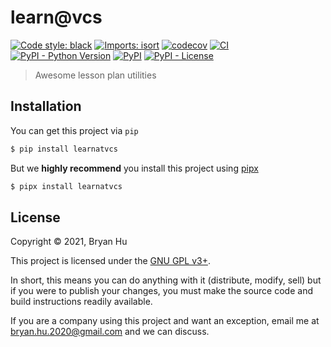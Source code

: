 # learn@vcs

[![Code style: black](https://img.shields.io/badge/code%20style-black-000000.svg)](https://github.com/psf/black) [![Imports: isort](https://img.shields.io/badge/%20imports-isort-%231674b1?style=flat&labelColor=ef8336)](https://pycqa.github.io/isort/)
 [![codecov](https://codecov.io/gh/ThatXliner/learnatvcs/branch/main/graph/badge.svg)](https://codecov.io/gh/ThatXliner/learnatvcs)  [![CI](https://github.com/ThatXliner/learnatvcs/actions/workflows/ci.yml/badge.svg?branch=main)](https://github.com/ThatXliner/learnatvcs/actions/workflows/ci.yml) [![PyPI - Python Version](https://img.shields.io/pypi/pyversions/learnatvcs)](https://pypi.org/project/learnatvcs) [![PyPI](https://img.shields.io/pypi/v/learnatvcs)](https://pypi.org/project/learnatvcs) [![PyPI - License](https://img.shields.io/pypi/l/learnatvcs)](#license)

> Awesome lesson plan utilities


## Installation

You can get this project via `pip`

```bash
$ pip install learnatvcs
```

But we **highly recommend** you install this project using [pipx](https://pypa.github.io/pipx/)

```bash
$ pipx install learnatvcs
```


## License

Copyright © 2021, Bryan Hu

This project is licensed under the [GNU GPL v3+](https://github.com/ThatXliner/learnatvcs/blob/main/LICENSE.txt).

In short, this means you can do anything with it (distribute, modify, sell) but if you were to publish your changes, you must make the source code and build instructions readily available.

If you are a company using this project and want an exception, email me at [bryan.hu.2020@gmail.com](mailto:bryan.hu.2020@gmail.com) and we can discuss.
